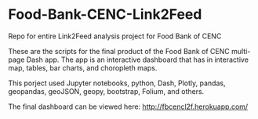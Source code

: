 # Food-Bank-CENC-Link2Feed
Repo for entire Link2Feed analysis project for Food Bank of CENC

These are the scripts for the final product of the Food Bank of CENC multi-page Dash app. 
The app is an interactive dashboard that has in interactive map, tables, bar charts, and choropleth maps. 

This porject used Jupyter notebooks, python, Dash, Plotly, pandas, geopandas, geoJSON, geopy, bootstrap, Folium, and others. 

The final dashboard can be viewed here:
http://fbcencl2f.herokuapp.com/

